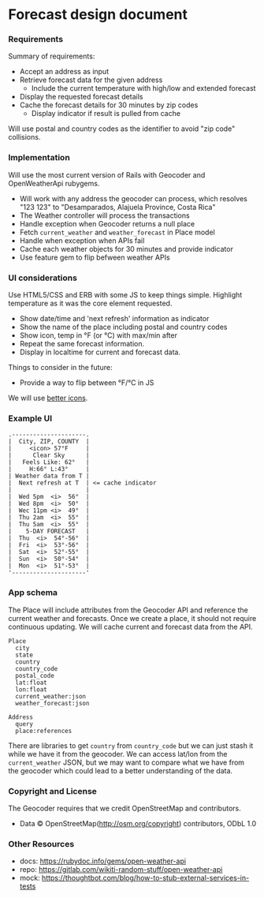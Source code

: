 # Forecast design document

### Requirements

Summary of requirements:

- Accept an address as input
- Retrieve forecast data for the given address
  - Include the current temperature with high/low and extended forecast
- Display the requested forecast details
- Cache the forecast details for 30 minutes by zip codes
  - Display indicator if result is pulled from cache

Will use postal and country codes as the identifier to avoid "zip code" collisions.

### Implementation

Will use the most current version of Rails with Geocoder and OpenWeatherApi rubygems.
- Will work with any address the geocoder can process,
  which resolves "123 123" to "Desamparados, Alajuela Province, Costa Rica"
- The Weather controller will process the transactions
- Handle exception when Geocoder returns a null place
- Fetch `current_weather` and `weather_forecast` in Place model
- Handle when exception when APIs fail
- Cache each weather objects for 30 minutes and provide indicator
- Use feature gem to flip befween weather APIs

### UI considerations

Use HTML5/CSS and ERB with some JS to keep things simple.
Highlight temperature as it was the core element requested.

- Show date/time and 'next refresh' information as indicator
- Show the name of the place including postal and country codes
- Show icon, temp in °F (or °C) with max/min after
- Repeat the same forecast information.
- Display in localtime for current and forecast data.

Things to consider in the future:
- Provide a way to flip between °F/°C in JS

We will use [better icons](https://github.com/hasankoroglu/OpenWeatherMap-Icons).

### Example UI

```
.---------------------.
|  City, ZIP, COUNTY  |
|     <icon> 57°F     |
|      Clear Sky      |
|   Feels Like: 62°   |
|     H:66° L:43°     |
| Weather data from T |
|  Next refresh at T  | <= cache indicator
|                     |
|  Wed 5pm  <i>  56°  |
|  Wed 8pm  <i>  50°  |
|  Wec 11pm <i>  49°  |
|  Thu 2am  <i>  55°  |
|  Thu 5am  <i>  55°  |
|    5-DAY FORECAST   |
|  Thu  <i>  54°-56°  |
|  Fri  <i>  53°-56°  |
|  Sat  <i>  52°-55°  |
|  Sun  <i>  50°-54°  |
|  Mon  <i>  51°-53°  |
'---------------------'
```

### App schema

The Place will include attributes from the Geocoder API and
reference the current weather and forecasts.
Once we create a place, it should not require continuous updating.
We will cache current and forecast data from the API.

```
Place
  city
  state
  country
  country_code
  postal_code
  lat:float
  lon:float
  current_weather:json
  weather_forecast:json

Address
  query
  place:references
```

There are libraries to get `country` from `country_code`
but we can just stash it while we have it from the geocoder.
We can access lat/lon from the `current_weather` JSON,
but we may want to compare what we have from the geocoder
which could lead to a better understanding of the data.

### Copyright and License

The Geocoder requires that we credit OpenStreetMap and contributors.
- Data © OpenStreetMap(http://osm.org/copyright) contributors, ODbL 1.0

### Other Resources

- docs: https://rubydoc.info/gems/open-weather-api
- repo: https://gitlab.com/wikiti-random-stuff/open-weather-api
- mock: https://thoughtbot.com/blog/how-to-stub-external-services-in-tests
